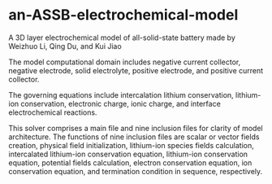 # an-ASSB-electrochemical-model
A 3D layer electrochemical model of all-solid-state battery made by Weizhuo Li, Qing Du, and Kui Jiao

The model computational domain includes negative current collector, negative electrode, solid electrolyte, positive electrode, and positive current collector. 

The governing equations include intercalation lithium conservation, lithium-ion conservation, electronic charge, ionic charge, and interface electrochemical reactions.

This solver comprises a main file and nine inclusion files for clarity of model architecture. The functions of nine inclusion files are scalar or vector fields creation, physical field initialization, lithium-ion species fields calculation, intercalated lithium-ion conservation equation, lithium-ion conservation equation, potential fields calculation, electron conservation equation, ion conservation equation, and termination condition in sequence, respectively.

